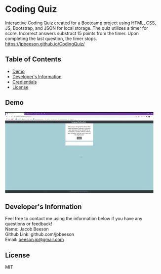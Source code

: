 # Coding Quiz
  Interactive Coding Quiz created for a Bootcamp project using HTML, CSS, JS, Bootstrap, and JSON for local storage. The quiz utilizes a timer for score. Incorrect answers substract 15 points from the timer. Upon completing the last question, the timer stops.
  <br>
  https://jpbeeson.github.io/CodingQuiz/
  ## Table of Contents
  * [Demo](#demo)
  * [Developer's Information](#devInfo)
  * [Credientials](#credientials)
  * [License](#license)
  
  ## <a name="demo"></a>Demo
  ![](assets/Images/codingQuiz.gif)

  ## <a name="devInfo"></a>Developer's Information
  Feel free to contact me using the information below if you have any questions or feedback!
  <br>
  Name: Jacob Beeson
  <br>
  Github Link: github.com/jpbeeson
  <br>
  Email: <beeson.jp@gmail.com>

  ## <a name="license"></a>License
  MIT
